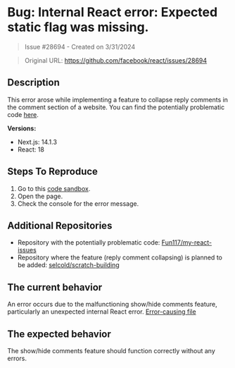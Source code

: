 # Bug: Internal React error: Expected static flag was missing.

> Issue #28694 - Created on 3/31/2024

> Original URL: https://github.com/facebook/react/issues/28694

## Description

This error arose while implementing a feature to collapse reply comments in the comment section of a website. You can find the potentially problematic code [here](https://codesandbox.io/s/github/Fun117/my-react-issues?file=/src/components/client/elements/comments.tsx#57).

**Versions:**
- Next.js: 14.1.3
- React: 18

## Steps To Reproduce

1. Go to this [code sandbox](https://codesandbox.io/s/github/Fun117/my-react-issues).
2. Open the page.
3. Check the console for the error message.

## Additional Repositories

- Repository with the potentially problematic code: [Fun117/my-react-issues](https://github.com/Fun117/my-react-issues)
- Repository where the feature (reply comment collapsing) is planned to be added: [selcold/scratch-building](https://github.com/selcold/scratch-building)

## The current behavior

An error occurs due to the malfunctioning show/hide comments feature, particularly an unexpected internal React error.
[Error-causing file](https://codesandbox.io/s/github/Fun117/my-react-issues?file=/src/components/client/elements/comments.tsx)

## The expected behavior

The show/hide comments feature should function correctly without any errors.

